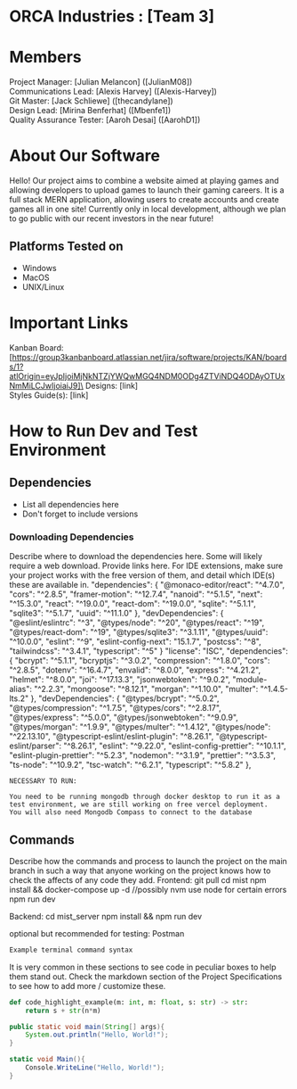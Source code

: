 # ORCA Industries : [Team 3]
# Members
Project Manager: [Julian Melancon] ([JulianM08])\
Communications Lead: [Alexis Harvey] ([Alexis-Harvey])\
Git Master: [Jack Schliewe] ([thecandylane])\
Design Lead: [Mirina Benferhat] ([Mbenfe1])\
Quality Assurance Tester: [Aaroh Desai] ([AarohD1])

# About Our Software

Hello! Our project aims to combine a website aimed at playing games and allowing developers to upload games to launch their gaming careers. It is a full stack MERN application, allowing users to create accounts and create games all in one site! Currently only in local development, although we plan to go public with our recent investors in the near future!

## Platforms Tested on
- Windows
- MacOS
- UNIX/Linux
# Important Links
Kanban Board: [https://group3kanbanboard.atlassian.net/jira/software/projects/KAN/boards/1?atlOrigin=eyJpIjoiMjNkNTZjYWQwMGQ4NDM0ODg4ZTViNDQ4ODAyOTUxNmMiLCJwIjoiaiJ9]\
Designs: [link]\
Styles Guide(s): [link]

# How to Run Dev and Test Environment

## Dependencies
- List all dependencies here
- Don't forget to include versions
### Downloading Dependencies
Describe where to download the dependencies here. Some will likely require a web download. Provide links here. For IDE extensions, make sure your project works with the free version of them, and detail which IDE(s) these are available in.
"dependencies": {
    "@monaco-editor/react": "^4.7.0",
    "cors": "^2.8.5",
    "framer-motion": "^12.7.4",
    "nanoid": "^5.1.5",
    "next": "^15.3.0",
    "react": "^19.0.0",
    "react-dom": "^19.0.0",
    "sqlite": "^5.1.1",
    "sqlite3": "^5.1.7",
    "uuid": "^11.1.0"
  }, 
   "devDependencies": {
    "@eslint/eslintrc": "^3",
    "@types/node": "^20",
    "@types/react": "^19",
    "@types/react-dom": "^19",
    "@types/sqlite3": "^3.1.11",
    "@types/uuid": "^10.0.0",
    "eslint": "^9",
    "eslint-config-next": "15.1.7",
    "postcss": "^8",
    "tailwindcss": "^3.4.1",
    "typescript": "^5"
  }
  "license": "ISC",
    "dependencies": {
        "bcrypt": "^5.1.1",
        "bcryptjs": "^3.0.2",
        "compression": "^1.8.0",
        "cors": "^2.8.5",
        "dotenv": "^16.4.7",
        "envalid": "^8.0.0",
        "express": "^4.21.2",
        "helmet": "^8.0.0",
        "joi": "^17.13.3",
        "jsonwebtoken": "^9.0.2",
        "module-alias": "^2.2.3",
        "mongoose": "^8.12.1",
        "morgan": "^1.10.0",
        "multer": "^1.4.5-lts.2"
    },
    "devDependencies": {
        "@types/bcrypt": "^5.0.2",
        "@types/compression": "^1.7.5",
        "@types/cors": "^2.8.17",
        "@types/express": "^5.0.0",
        "@types/jsonwebtoken": "^9.0.9",
        "@types/morgan": "^1.9.9",
        "@types/multer": "^1.4.12",
        "@types/node": "^22.13.10",
        "@typescript-eslint/eslint-plugin": "^8.26.1",
        "@typescript-eslint/parser": "^8.26.1",
        "eslint": "^9.22.0",
        "eslint-config-prettier": "^10.1.1",
        "eslint-plugin-prettier": "^5.2.3",
        "nodemon": "^3.1.9",
        "prettier": "^3.5.3",
        "ts-node": "^10.9.2",
        "tsc-watch": "^6.2.1",
        "typescript": "^5.8.2"
    },

	NECESSARY TO RUN:

	You need to be running mongodb through docker desktop to run it as a test environment, we are still working on free vercel deployment. 
	You will also need Mongodb Compass to connect to the database

## Commands
Describe how the commands and process to launch the project on the main branch in such a way that anyone working on the project knows how to check the affects of any code they add.
Frontend:
git pull
cd mist
npm install && docker-compose up -d
//possibly nvm use node for certain errors
npm run dev

Backend:
cd mist_server
npm install && npm run dev

optional but recommended for testing:
Postman


```sh
Example terminal command syntax
```

It is very common in these sections to see code in peculiar boxes to help them stand out. Check the markdown section of the Project Specifications to see how to add more / customize these.

```python
def code_highlight_example(m: int, m: float, s: str) -> str:
	return s + str(n*m)
```

```java
public static void main(String[] args){
	System.out.println("Hello, World!");
}
```

```c#
static void Main(){
	Console.WriteLine("Hello, World!");
}
```
